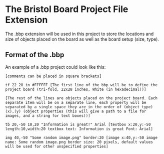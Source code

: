 # The Bristol Board Project File Extension
The .bbp extension will be used in this project to store the locations and size of objects placed on the board as well as the board setup (size, type).

## Format of the .bbp
An example of a .bbp project could look like this:

`[comments can be placed in square brackets]`

`tf 22 28 in #FFFFFF [The first line of the bbp will be to define the project board (tri-fold, 22x28 inches, White (in hexadecimal))]`

`[The rest of the lines are objects placed on the project board. Each separate item will be on a separate line, each property will be separated by a single space they are in the order of (object type) (x),(y) (object properties (this will give a path to a file for images, and a string for text boxes))]`

`tb 20,-50 10,20 "Information is great!" Arial [textbox x:20,y:-50 length:10,width:20 textbox text: Information is great Font: Arial]`

`img 40,-50 "Some random image.png" border:20 [image x:40,y:-50 image name: Some random image.png border size: 20 pixels, default values will be used for other unspecified properties]`
